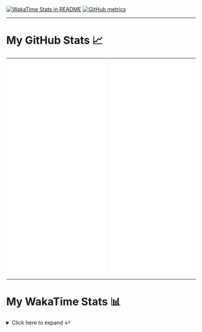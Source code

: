 [![WakaTime Stats in README](https://github.com/LOsioChico/LOsioChico/actions/workflows/waka.yml/badge.svg)](https://github.com/LOsioChico/LOsioChico/actions/workflows/waka.yml) [![GitHub metrics](https://github.com/LOsioChico/LOsioChico/actions/workflows/metrics.yml/badge.svg)](https://github.com/LOsioChico/LOsioChico/actions/workflows/metrics.yml)

---

# My GitHub Stats 📈

| ![](./assets/metrics.svg) | ![](./assets/metrics2.svg) |
| ------------------------- | -------------------------- |

---

# My WakaTime Stats 📊

<details>
<summary>Click here to expand ↩️</summary>
<br>

<!--START_SECTION:waka-->
![Code Time](http://img.shields.io/badge/Code%20Time-2%2C085%20hrs%2018%20mins-blue)

![Lines of code](https://img.shields.io/badge/From%20Hello%20World%20I%27ve%20Written-387.9%20thousand%20lines%20of%20code-blue)

**🐱 My GitHub Data** 

> 📦 680.8 kB Used in GitHub's Storage 
 > 
> 🏆 12 Contributions in the Year 2025
 > 
> 🚫 Not Opted to Hire
 > 
> 📜 28 Public Repositories 
 > 
> 🔑 32 Private Repositories 
 > 
**I'm a Night 🦉** 

```text
🌞 Morning                606 commits         ███░░░░░░░░░░░░░░░░░░░░░░   13.88 % 
🌆 Daytime                1368 commits        ████████░░░░░░░░░░░░░░░░░   31.33 % 
🌃 Evening                1497 commits        █████████░░░░░░░░░░░░░░░░   34.28 % 
🌙 Night                  896 commits         █████░░░░░░░░░░░░░░░░░░░░   20.52 % 
```
📅 **I'm Most Productive on Thursday** 

```text
Monday                   617 commits         ████░░░░░░░░░░░░░░░░░░░░░   14.13 % 
Tuesday                  652 commits         ████░░░░░░░░░░░░░░░░░░░░░   14.93 % 
Wednesday                488 commits         ███░░░░░░░░░░░░░░░░░░░░░░   11.17 % 
Thursday                 798 commits         █████░░░░░░░░░░░░░░░░░░░░   18.27 % 
Friday                   665 commits         ████░░░░░░░░░░░░░░░░░░░░░   15.23 % 
Saturday                 744 commits         ████░░░░░░░░░░░░░░░░░░░░░   17.04 % 
Sunday                   403 commits         ██░░░░░░░░░░░░░░░░░░░░░░░   09.23 % 
```


📊 **This Week I Spent My Time On** 

```text
💬 Programming Languages: 
Scala                    13 hrs 45 mins      ███████████████████████░░   92.75 % 
Markdown                 33 mins             █░░░░░░░░░░░░░░░░░░░░░░░░   03.81 % 
JSON                     14 mins             ░░░░░░░░░░░░░░░░░░░░░░░░░   01.68 % 
Java Properties          9 mins              ░░░░░░░░░░░░░░░░░░░░░░░░░   01.10 % 
Other                    4 mins              ░░░░░░░░░░░░░░░░░░░░░░░░░   00.49 % 
```

**I Mostly Code in TypeScript** 

```text
TypeScript               33 repos            █████████████░░░░░░░░░░░░   51.56 % 
Scala                    9 repos             ████░░░░░░░░░░░░░░░░░░░░░   14.06 % 
JavaScript               6 repos             ██░░░░░░░░░░░░░░░░░░░░░░░   09.38 % 
CSS                      5 repos             ██░░░░░░░░░░░░░░░░░░░░░░░   07.81 % 
Java                     2 repos             █░░░░░░░░░░░░░░░░░░░░░░░░   03.12 % 
```




 Last Updated on 01/04/2025 01:13:46 UTC
<!--END_SECTION:waka-->

## </details>

